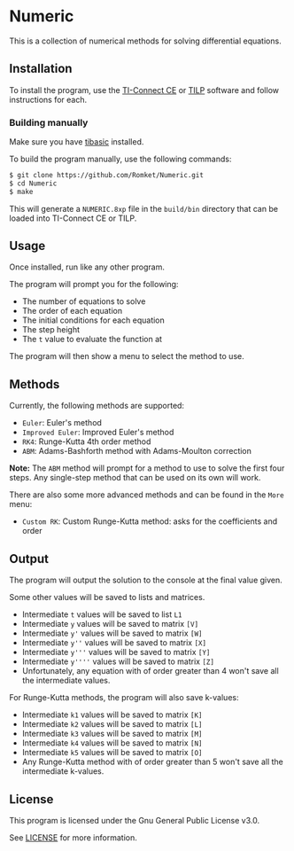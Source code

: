 # Numeric

This is a collection of numerical methods for solving differential equations.

## Installation

To install the program, use the [TI-Connect CE](\https://education.ti.com/en/products/computer-software/ti-connect-ce-sw)
or [TILP](https://www.ticalc.org/archives/files/fileinfo/374/37481.html) 
software and follow instructions for each.

### Building manually

Make sure you have [tibasic](https://github.com/miselin/tibasic) installed.

To build the program manually, use the following commands:

```bash
$ git clone https://github.com/Romket/Numeric.git
$ cd Numeric
$ make
```

This will generate a `NUMERIC.8xp` file in the `build/bin` directory that can
be loaded into TI-Connect CE or TILP.

## Usage

Once installed, run like any other program.

The program will prompt you for the following:

- The number of equations to solve
- The order of each equation
- The initial conditions for each equation
- The step height
- The `t` value to evaluate the function at

The program will then show a menu to select the method to use.

## Methods

Currently, the following methods are supported:

- `Euler`: Euler's method
- `Improved Euler`: Improved Euler's method
- `RK4`: Runge-Kutta 4th order method
- `ABM`: Adams-Bashforth method with Adams-Moulton correction

**Note:** The `ABM` method will prompt for a method to use to solve the first
four steps. Any single-step method that can be used on its own will work.

There are also some more advanced methods and can be found in the `More` menu:

- `Custom RK`: Custom Runge-Kutta method: asks for the coefficients and order

## Output

The program will output the solution to the console at the final value given.

Some other values will be saved to lists and matrices.
- Intermediate `t` values will be saved to list `L1`
- Intermediate `y` values will be saved to matrix `[V]`
- Intermediate `y'` values will be saved to matrix `[W]`
- Intermediate `y''` values will be saved to matrix `[X]`
- Intermediate `y'''` values will be saved to matrix `[Y]`
- Intermediate `y''''` values will be saved to matrix `[Z]`
- Unfortunately, any equation with of order greater than 4 won't save all the
  intermediate values.

For Runge-Kutta methods, the program will also save k-values:
- Intermediate `k1` values will be saved to matrix `[K]`
- Intermediate `k2` values will be saved to matrix `[L]`
- Intermediate `k3` values will be saved to matrix `[M]`
- Intermediate `k4` values will be saved to matrix `[N]`
- Intermediate `k5` values will be saved to matrix `[O]`
- Any Runge-Kutta method with of order greater than 5 won't save all the
  intermediate k-values.

## License

This program is licensed under the Gnu General Public License v3.0.

See [LICENSE](LICENSE) for more information.
